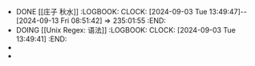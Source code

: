 - DONE [[庄子 秋水]]
  :LOGBOOK:
  CLOCK: [2024-09-03 Tue 13:49:47]--[2024-09-13 Fri 08:51:42] =>  235:01:55
  :END:
- DOING [[Unix Regex: 语法]]
  :LOGBOOK:
  CLOCK: [2024-09-03 Tue 13:49:41]
  :END:
-
-